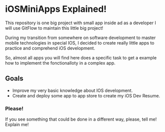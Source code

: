 # iOSMiniApps Explained!

This repository is one big project with small app inside ad as a developer I will use GitFlow to maintain this little big project!


During my transition from somewhere on software development to master mobile technologies in special IOS, I decided to create really little apps to practice and comprehend iOS development.


So, almost all apps you will find here does a specific task to get a example how to implement the fonctionalloty in a complex app.


## Goals

* Improve my very basic knowledge about IOS development.
* Create and deploy some app to app store to create my iOS Dev Resume.

### Please!

If you see something that could be done in a different way, please, tell me! Explain me!
